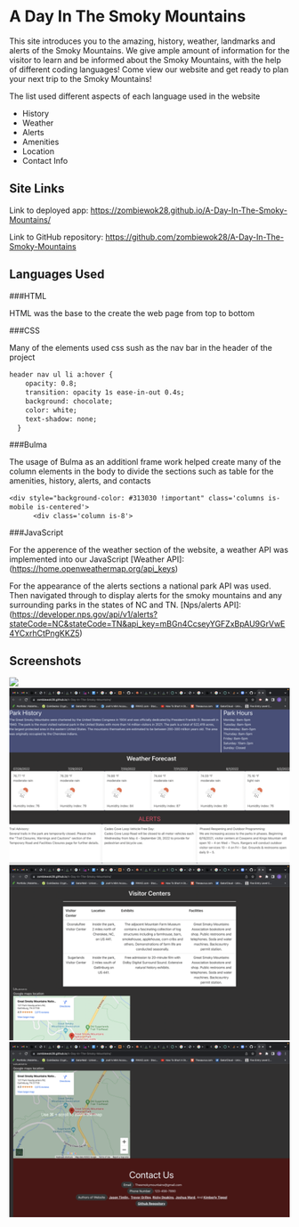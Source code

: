 # A Day In The Smoky Mountains

This site introduces you to the amazing, history, weather, landmarks and alerts of the Smoky Mountains. We give ample amount of information for the visitor to learn and be informed about the Smoky Mountains, with the help of different coding languages! Come view our website and get ready to plan your next trip to the Smoky Mountains!

The list used different aspects of each language used in the website

* History
* Weather
* Alerts
* Amenities 
* Location 
* Contact Info

## Site Links

Link to deployed app: https://zombiewok28.github.io/A-Day-In-The-Smoky-Mountains/

Link to GitHub repository: https://github.com/zombiewok28/A-Day-In-The-Smoky-Mountains



## Languages Used

###HTML

HTML was the base to the create the web page from top to bottom

###CSS

Many of the elements used css sush as the nav bar in the header of the project

``` 
header nav ul li a:hover {
    opacity: 0.8;
    transition: opacity 1s ease-in-out 0.4s;
    background: chocolate;
    color: white;
    text-shadow: none;
  }
``` 


###Bulma

The usage of Bulma as an additionl frame work helped create many of the column elements in the body to divide the sections such as table for the amenities, history, alerts, and contacts

```
<div style="background-color: #313030 !important" class='columns is-mobile is-centered'>
      <div class='column is-8'>
```      

###JavaScript

For the apperence of the weather section of the website, a weather API was implemented into our JavaScript
[Weather API]: (https://home.openweathermap.org/api_keys)


For the appearance of the alerts sections a national park API was used.  Then navigated through to display alerts for the smoky mountains and any surrounding parks in the states of NC and TN.  [Nps/alerts API]: (https://developer.nps.gov/api/v1/alerts?stateCode=NC&stateCode=TN&api_key=mBGn4CcseyYGFZxBpAU9GrVwE4YCxrhCtPngKKZ5)


## Screenshots
![](assets/image/Screen%20Shot%202022-07-28%20at%205.38.18%20PM.png)
![](assets/image/Screen%20Shot%202022-07-28%20at%205.38.36%20PM.png)
![](assets/image/Screen%20Shot%202022-07-28%20at%205.38.53%20PM.png)
![](assets/image/Screen%20Shot%202022-07-28%20at%205.39.06%20PM.png)

